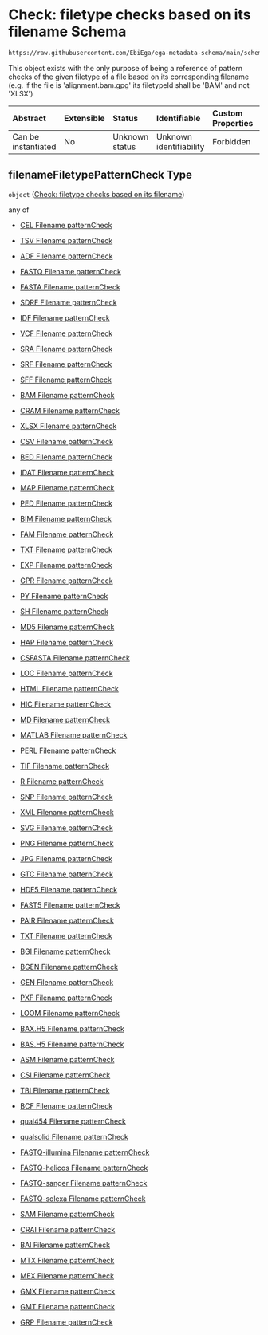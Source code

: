 # Check: filetype checks based on its filename Schema

```txt
https://raw.githubusercontent.com/EbiEga/ega-metadata-schema/main/schemas/EGA.common-definitions.json#/$defs/filenameFiletypePatternCheck
```

This object exists with the only purpose of being a reference of pattern checks of the given filetype of a file based on its corresponding filename (e.g. if the file is 'alignment.bam.gpg' its filetypeId shall be 'BAM' and not 'XLSX')

| Abstract            | Extensible | Status         | Identifiable            | Custom Properties | Additional Properties | Access Restrictions | Defined In                                                                                           |
| :------------------ | :--------- | :------------- | :---------------------- | :---------------- | :-------------------- | :------------------ | :--------------------------------------------------------------------------------------------------- |
| Can be instantiated | No         | Unknown status | Unknown identifiability | Forbidden         | Allowed               | none                | [EGA.common-definitions.json\*](../../../schemas/EGA.common-definitions.json "open original schema") |

## filenameFiletypePatternCheck Type

`object` ([Check: filetype checks based on its filename](ega-4-defs-check-filetype-checks-based-on-its-filename.md))

any of

* [CEL Filename patternCheck](ega-4-defs-check-filetype-checks-based-on-its-filename-anyof-cel-filename-patterncheck.md "check type definition")

* [TSV Filename patternCheck](ega-4-defs-check-filetype-checks-based-on-its-filename-anyof-tsv-filename-patterncheck.md "check type definition")

* [ADF Filename patternCheck](ega-4-defs-check-filetype-checks-based-on-its-filename-anyof-adf-filename-patterncheck.md "check type definition")

* [FASTQ Filename patternCheck](ega-4-defs-check-filetype-checks-based-on-its-filename-anyof-fastq-filename-patterncheck.md "check type definition")

* [FASTA Filename patternCheck](ega-4-defs-check-filetype-checks-based-on-its-filename-anyof-fasta-filename-patterncheck.md "check type definition")

* [SDRF Filename patternCheck](ega-4-defs-check-filetype-checks-based-on-its-filename-anyof-sdrf-filename-patterncheck.md "check type definition")

* [IDF Filename patternCheck](ega-4-defs-check-filetype-checks-based-on-its-filename-anyof-idf-filename-patterncheck.md "check type definition")

* [VCF Filename patternCheck](ega-4-defs-check-filetype-checks-based-on-its-filename-anyof-vcf-filename-patterncheck.md "check type definition")

* [SRA Filename patternCheck](ega-4-defs-check-filetype-checks-based-on-its-filename-anyof-sra-filename-patterncheck.md "check type definition")

* [SRF Filename patternCheck](ega-4-defs-check-filetype-checks-based-on-its-filename-anyof-srf-filename-patterncheck.md "check type definition")

* [SFF Filename patternCheck](ega-4-defs-check-filetype-checks-based-on-its-filename-anyof-sff-filename-patterncheck.md "check type definition")

* [BAM Filename patternCheck](ega-4-defs-check-filetype-checks-based-on-its-filename-anyof-bam-filename-patterncheck.md "check type definition")

* [CRAM Filename patternCheck](ega-4-defs-check-filetype-checks-based-on-its-filename-anyof-cram-filename-patterncheck.md "check type definition")

* [XLSX Filename patternCheck](ega-4-defs-check-filetype-checks-based-on-its-filename-anyof-xlsx-filename-patterncheck.md "check type definition")

* [CSV Filename patternCheck](ega-4-defs-check-filetype-checks-based-on-its-filename-anyof-csv-filename-patterncheck.md "check type definition")

* [BED Filename patternCheck](ega-4-defs-check-filetype-checks-based-on-its-filename-anyof-bed-filename-patterncheck.md "check type definition")

* [IDAT Filename patternCheck](ega-4-defs-check-filetype-checks-based-on-its-filename-anyof-idat-filename-patterncheck.md "check type definition")

* [MAP Filename patternCheck](ega-4-defs-check-filetype-checks-based-on-its-filename-anyof-map-filename-patterncheck.md "check type definition")

* [PED Filename patternCheck](ega-4-defs-check-filetype-checks-based-on-its-filename-anyof-ped-filename-patterncheck.md "check type definition")

* [BIM Filename patternCheck](ega-4-defs-check-filetype-checks-based-on-its-filename-anyof-bim-filename-patterncheck.md "check type definition")

* [FAM Filename patternCheck](ega-4-defs-check-filetype-checks-based-on-its-filename-anyof-fam-filename-patterncheck.md "check type definition")

* [TXT Filename patternCheck](ega-4-defs-check-filetype-checks-based-on-its-filename-anyof-txt-filename-patterncheck.md "check type definition")

* [EXP Filename patternCheck](ega-4-defs-check-filetype-checks-based-on-its-filename-anyof-exp-filename-patterncheck.md "check type definition")

* [GPR Filename patternCheck](ega-4-defs-check-filetype-checks-based-on-its-filename-anyof-gpr-filename-patterncheck.md "check type definition")

* [PY Filename patternCheck](ega-4-defs-check-filetype-checks-based-on-its-filename-anyof-py-filename-patterncheck.md "check type definition")

* [SH Filename patternCheck](ega-4-defs-check-filetype-checks-based-on-its-filename-anyof-sh-filename-patterncheck.md "check type definition")

* [MD5 Filename patternCheck](ega-4-defs-check-filetype-checks-based-on-its-filename-anyof-md5-filename-patterncheck.md "check type definition")

* [HAP Filename patternCheck](ega-4-defs-check-filetype-checks-based-on-its-filename-anyof-hap-filename-patterncheck.md "check type definition")

* [CSFASTA Filename patternCheck](ega-4-defs-check-filetype-checks-based-on-its-filename-anyof-csfasta-filename-patterncheck.md "check type definition")

* [LOC Filename patternCheck](ega-4-defs-check-filetype-checks-based-on-its-filename-anyof-loc-filename-patterncheck.md "check type definition")

* [HTML Filename patternCheck](ega-4-defs-check-filetype-checks-based-on-its-filename-anyof-html-filename-patterncheck.md "check type definition")

* [HIC Filename patternCheck](ega-4-defs-check-filetype-checks-based-on-its-filename-anyof-hic-filename-patterncheck.md "check type definition")

* [MD Filename patternCheck](ega-4-defs-check-filetype-checks-based-on-its-filename-anyof-md-filename-patterncheck.md "check type definition")

* [MATLAB Filename patternCheck](ega-4-defs-check-filetype-checks-based-on-its-filename-anyof-matlab-filename-patterncheck.md "check type definition")

* [PERL Filename patternCheck](ega-4-defs-check-filetype-checks-based-on-its-filename-anyof-perl-filename-patterncheck.md "check type definition")

* [TIF Filename patternCheck](ega-4-defs-check-filetype-checks-based-on-its-filename-anyof-tif-filename-patterncheck.md "check type definition")

* [R Filename patternCheck](ega-4-defs-check-filetype-checks-based-on-its-filename-anyof-r-filename-patterncheck.md "check type definition")

* [SNP Filename patternCheck](ega-4-defs-check-filetype-checks-based-on-its-filename-anyof-snp-filename-patterncheck.md "check type definition")

* [XML Filename patternCheck](ega-4-defs-check-filetype-checks-based-on-its-filename-anyof-xml-filename-patterncheck.md "check type definition")

* [SVG Filename patternCheck](ega-4-defs-check-filetype-checks-based-on-its-filename-anyof-svg-filename-patterncheck.md "check type definition")

* [PNG Filename patternCheck](ega-4-defs-check-filetype-checks-based-on-its-filename-anyof-png-filename-patterncheck.md "check type definition")

* [JPG Filename patternCheck](ega-4-defs-check-filetype-checks-based-on-its-filename-anyof-jpg-filename-patterncheck.md "check type definition")

* [GTC Filename patternCheck](ega-4-defs-check-filetype-checks-based-on-its-filename-anyof-gtc-filename-patterncheck.md "check type definition")

* [HDF5 Filename patternCheck](ega-4-defs-check-filetype-checks-based-on-its-filename-anyof-hdf5-filename-patterncheck.md "check type definition")

* [FAST5 Filename patternCheck](ega-4-defs-check-filetype-checks-based-on-its-filename-anyof-fast5-filename-patterncheck.md "check type definition")

* [PAIR Filename patternCheck](ega-4-defs-check-filetype-checks-based-on-its-filename-anyof-pair-filename-patterncheck.md "check type definition")

* [TXT Filename patternCheck](ega-4-defs-check-filetype-checks-based-on-its-filename-anyof-txt-filename-patterncheck-1.md "check type definition")

* [BGI Filename patternCheck](ega-4-defs-check-filetype-checks-based-on-its-filename-anyof-bgi-filename-patterncheck.md "check type definition")

* [BGEN Filename patternCheck](ega-4-defs-check-filetype-checks-based-on-its-filename-anyof-bgen-filename-patterncheck.md "check type definition")

* [GEN Filename patternCheck](ega-4-defs-check-filetype-checks-based-on-its-filename-anyof-gen-filename-patterncheck.md "check type definition")

* [PXF Filename patternCheck](ega-4-defs-check-filetype-checks-based-on-its-filename-anyof-pxf-filename-patterncheck.md "check type definition")

* [LOOM Filename patternCheck](ega-4-defs-check-filetype-checks-based-on-its-filename-anyof-loom-filename-patterncheck.md "check type definition")

* [BAX.H5 Filename patternCheck](ega-4-defs-check-filetype-checks-based-on-its-filename-anyof-baxh5-filename-patterncheck.md "check type definition")

* [BAS.H5 Filename patternCheck](ega-4-defs-check-filetype-checks-based-on-its-filename-anyof-bash5-filename-patterncheck.md "check type definition")

* [ASM Filename patternCheck](ega-4-defs-check-filetype-checks-based-on-its-filename-anyof-asm-filename-patterncheck.md "check type definition")

* [CSI Filename patternCheck](ega-4-defs-check-filetype-checks-based-on-its-filename-anyof-csi-filename-patterncheck.md "check type definition")

* [TBI Filename patternCheck](ega-4-defs-check-filetype-checks-based-on-its-filename-anyof-tbi-filename-patterncheck.md "check type definition")

* [BCF Filename patternCheck](ega-4-defs-check-filetype-checks-based-on-its-filename-anyof-bcf-filename-patterncheck.md "check type definition")

* [qual454 Filename patternCheck](ega-4-defs-check-filetype-checks-based-on-its-filename-anyof-qual454-filename-patterncheck.md "check type definition")

* [qualsolid Filename patternCheck](ega-4-defs-check-filetype-checks-based-on-its-filename-anyof-qualsolid-filename-patterncheck.md "check type definition")

* [FASTQ-illumina Filename patternCheck](ega-4-defs-check-filetype-checks-based-on-its-filename-anyof-fastq-illumina-filename-patterncheck.md "check type definition")

* [FASTQ-helicos Filename patternCheck](ega-4-defs-check-filetype-checks-based-on-its-filename-anyof-fastq-helicos-filename-patterncheck.md "check type definition")

* [FASTQ-sanger Filename patternCheck](ega-4-defs-check-filetype-checks-based-on-its-filename-anyof-fastq-sanger-filename-patterncheck.md "check type definition")

* [FASTQ-solexa Filename patternCheck](ega-4-defs-check-filetype-checks-based-on-its-filename-anyof-fastq-solexa-filename-patterncheck.md "check type definition")

* [SAM Filename patternCheck](ega-4-defs-check-filetype-checks-based-on-its-filename-anyof-sam-filename-patterncheck.md "check type definition")

* [CRAI Filename patternCheck](ega-4-defs-check-filetype-checks-based-on-its-filename-anyof-crai-filename-patterncheck.md "check type definition")

* [BAI Filename patternCheck](ega-4-defs-check-filetype-checks-based-on-its-filename-anyof-bai-filename-patterncheck.md "check type definition")

* [MTX Filename patternCheck](ega-4-defs-check-filetype-checks-based-on-its-filename-anyof-mtx-filename-patterncheck.md "check type definition")

* [MEX Filename patternCheck](ega-4-defs-check-filetype-checks-based-on-its-filename-anyof-mex-filename-patterncheck.md "check type definition")

* [GMX Filename patternCheck](ega-4-defs-check-filetype-checks-based-on-its-filename-anyof-gmx-filename-patterncheck.md "check type definition")

* [GMT Filename patternCheck](ega-4-defs-check-filetype-checks-based-on-its-filename-anyof-gmt-filename-patterncheck.md "check type definition")

* [GRP Filename patternCheck](ega-4-defs-check-filetype-checks-based-on-its-filename-anyof-grp-filename-patterncheck.md "check type definition")

